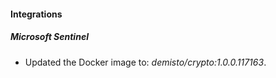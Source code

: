 
#### Integrations

##### Microsoft Sentinel

- Updated the Docker image to: *demisto/crypto:1.0.0.117163*.
